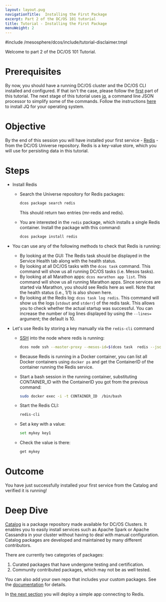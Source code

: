 ```yaml
---
layout: layout.pug
navigationTitle:  Installing the First Package
excerpt: Part 2 of the DC/OS 101 tutorial
title: Tutorial - Installing the First Package
menuWeight: 2
---
```



#include /mesosphere/dcos/include/tutorial-disclaimer.tmpl

Welcome to part 2 of the DC/OS 101 Tutorial.


# Prerequisites
By now, you should have a running DC/OS cluster and the DC/OS CLI installed and configured. If that isn't the case, please follow the [first](/mesosphere/dcos/1.12/tutorials/dcos-101/cli/) part of this tutorial.
The next stage of this tutorial uses [jq](https://stedolan.github.io/jq/), a command line JSON processor to simplify some of the commands. Follow the instructions [here](https://stedolan.github.io/jq/download/) to install JQ for your operating system.

# Objective
By the end of this session you will have installed your first service - [Redis](https://redislabs.com/) - from the DC/OS Universe repository. Redis is a key-value store, which you will use for persisting data in this tutorial.

# Steps
  * Install Redis
      * Search the Universe repository for Redis packages:

        ```bash
        dcos package search redis
        ```

        This should return two entries (mr-redis and redis).

      * You are interested in the `redis` package, which installs a single Redis container. Install the package with this command:

        ```bash
        dcos package install redis
        ```

  * You can use any of the following methods to check that Redis is running:
      * By looking at the GUI: The Redis task should be displayed in the Service Health tab along with the health status.
      * By looking at all DC/OS tasks with the `dcos task` command. This command will show us all running DC/OS tasks (i.e. Mesos tasks).
      * By looking at all Marathon apps: `dcos marathon app list`. This command will show us all running Marathon apps. Since services are started via Marathon, you should see Redis here as well. Note that the health status (i.e., 1/1) is also shown here.
      * By looking at the Redis log: `dcos task log redis`. This command will show us the logs (`stdout` and `stderr`) of the redis task. This allows you to check whether the actual startup was successful. You can increase the number of log lines displayed by using the `--lines=` argument; the default is 10.  
  * Let's use Redis by storing a key manually via the `redis-cli` command
      * [SSH](/mesosphere/dcos/1.12/administering-clusters/sshcluster/) into the node where redis is running:

        ```bash
        dcos node ssh --master-proxy --mesos-id=$(dcos task  redis --json |  jq -r '.[] | .slave_id')
        ```

      * Because Redis is running in a Docker container, you can list all Docker containers using `docker ps` and get the ContainerID of the container running the Redis service.
      * Start a bash session in the running container, substituting CONTAINER_ID with the ContainerID you got from the previous command:

        ```bash
        sudo docker exec -i -t CONTAINER_ID  /bin/bash
        ```

      * Start the Redis CLI:

        ```bash
        redis-cli
        ```

      * Set a key with a value:

        ```bash
        set mykey key1
        ```

      * Check the value is there:

        ```bash
        get mykey
        ```

# Outcome
  You have just successfully installed your first service from the Catalog and verified it is running!

# Deep Dive
  [Catalog](https://github.com/mesosphere/universe) is a package repository made available for DC/OS Clusters.
  It enables you to easily install services such as Apache Spark or Apache Cassandra in your cluster without having to deal with manual configuration. Catalog packages are developed and maintained by many different contributors.

  There are currently two categories of packages:
  1. Curated packages that have undergone testing and certification.
  1. Community contributed packages, which may not be as well tested.

  You can also add your own repo that includes your custom packages. See the [documentation](/mesosphere/dcos/1.12/administering-clusters/repo/) for details.

In [the next section](/mesosphere/dcos/1.12/tutorials/dcos-101/app1/) you will deploy a simple app connecting to Redis.
